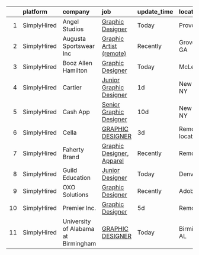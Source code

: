 

|    | platform    | company                             | job                                                                                                                                    | update_time   | location            |
|---:|:------------|:------------------------------------|:---------------------------------------------------------------------------------------------------------------------------------------|:--------------|:--------------------|
|  1 | SimplyHired | Angel Studios                       | [Graphic Designer](https://www.simplyhired.com/job/OpkX0jUgpKATlwrQW0Rq_ORUCdcy6Ff_tePa4iAuQnXj4xGuXq1uaA?q=graphic+designer)          | Today         | Provo, UT           |
|  2 | SimplyHired | Augusta Sportswear Inc              | [Graphic Artist (remote)](https://www.simplyhired.com/job/CJ5csKYoXa9UAfDTZ4j2L_cuKm9GD5UiENFnOxAFeWqjkmRNnMAQkQ?q=graphic+designer)   | Recently      | Grovetown, GA       |
|  3 | SimplyHired | Booz Allen Hamilton                 | [Graphic Designer](https://www.simplyhired.com/job/HsV-eEihMq3q7C8SzbiRnl7LFcOlH6AvitDTa9iY5EN7ouUz0HAkCQ?q=graphic+designer)          | Today         | McLean, VA          |
|  4 | SimplyHired | Cartier                             | [Junior Graphic Designer](https://www.simplyhired.com/job/Qm1Kb11VCsWCNhaiEfDfuwO5qfPCM6pUTz3Hm0dfAnpCgbFAx_hCjA?q=graphic+designer)   | 1d            | New York, NY        |
|  5 | SimplyHired | Cash App                            | [Senior Graphic Designer](https://www.simplyhired.com/job/1_WG-tANTjuLdshh7PsH_cba5mF22oIRK7k7nXRKRFAfFCCHDd_BYQ?q=graphic+designer)   | 10d           | New York, NY        |
|  6 | SimplyHired | Cella                               | [GRAPHIC DESIGNER](https://www.simplyhired.com/job/LiEGtRLoriZvPn3iHvdJhJoV6LjX4Heaf3wAkH5ikDsRpX7DBO5LwQ?q=graphic+designer)          | 3d            | Remote +3 locations |
|  7 | SimplyHired | Faherty Brand                       | [Graphic Designer, Apparel](https://www.simplyhired.com/job/SjM4JMQuM6elk9ig896SS0s22NbOzUYhlsiBPRVnAQjoUHx0IWCP5w?q=graphic+designer) | Recently      | Remote              |
|  8 | SimplyHired | Guild Education                     | [Junior Designer](https://www.simplyhired.com/job/jRpJwH3mWcsUxEQeLJYm70ji6mniwLM7tX9m4-EW2YejVt3wZYCKFw?q=graphic+designer)           | Today         | Denver, CO          |
|  9 | SimplyHired | OXO Solutions                       | [Graphic Designer](https://www.simplyhired.com/job/BXUyWLRJM5GqlXxmpwBw-g_A_qs7M6-f7IDZTvQqqHxFROKtKw3p1Q?q=graphic+designer)          | Recently      | Adobe, AZ           |
| 10 | SimplyHired | Premier Inc.                        | [Graphic Designer](https://www.simplyhired.com/job/Qu_HcGWydhwMrdq7VqyqpkwtPEs_i4rQ92r6-LyIQF3mQaeefdtsLQ?q=graphic+designer)          | 5d            | Remote              |
| 11 | SimplyHired | University of Alabama at Birmingham | [GRAPHIC DESIGNER](https://www.simplyhired.com/job/sUhoh3iIGYYjmrICzeiAmpOffbF1v_4uhIjD_hY62Groo0fXZWJu4g?q=graphic+designer)          | Today         | Birmingham, AL      |
